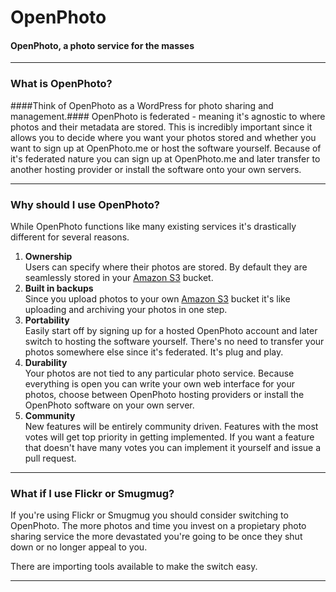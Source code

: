 OpenPhoto
=======================
#### OpenPhoto, a photo service for the masses

----------------------------------------

### What is OpenPhoto?

####Think of OpenPhoto as a WordPress for photo sharing and management.####
OpenPhoto is federated - meaning it's agnostic to where photos and their metadata are stored.
This is incredibly important since it allows you to decide where you want your photos stored and whether you want to sign up at OpenPhoto.me or host the software yourself.
Because of it's federated nature you can sign up at OpenPhoto.me and later transfer to another hosting provider or install the software onto your own servers.

----------------------------------------

### Why should I use OpenPhoto?

While OpenPhoto functions like many existing services it's drastically different for several reasons.

1.  **Ownership**  
    Users can specify where their photos are stored. By default they are seamlessly stored in your [Amazon S3][s3] bucket.
1.  **Built in backups**  
    Since you upload photos to your own [Amazon S3][s3] bucket it's like uploading and archiving your photos in one step.
1.  **Portability**  
    Easily start off by signing up for a hosted OpenPhoto account and later switch to hosting the software yourself. There's no need to transfer your photos somewhere else since it's federated. It's plug and play.
1.  **Durability**  
    Your photos are not tied to any particular photo service. Because everything is open you can write your own web interface for your photos, choose between OpenPhoto hosting providers or install the OpenPhoto software on your own server.
1.  **Community**  
    New features will be entirely community driven. Features with the most votes will get top priority in getting implemented. If you want a feature that doesn't have many votes you can implement it yourself and issue a pull request.

----------------------------------------

### What if I use Flickr or Smugmug?

If you're using Flickr or Smugmug you should consider switching to OpenPhoto.
The more photos and time you invest on a propietary photo sharing service the more devastated you're going to be once they shut down or no longer appeal to you.

There are importing tools available to make the switch easy.

----------------------------------------

[aws]: http://aws.amazon.com/
[s3]: http://aws.amazon.com/s3/
[simpledb]: http://aws.amazon.com/simpledb/

